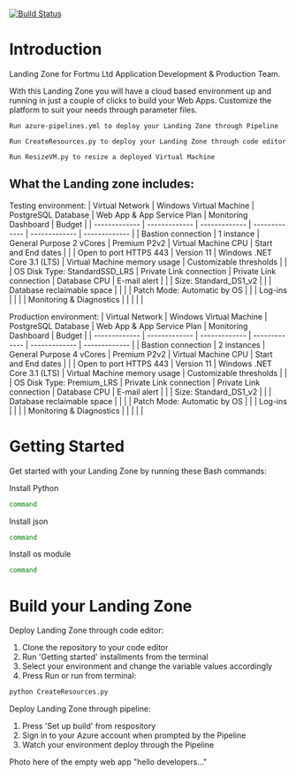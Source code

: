 [![Build Status](https://dev.azure.com/AcademyAzure2022/Fortmu%20Ltd%20-%20Group%203/_apis/build/status/FortmuDemo?branchName=master)](https://dev.azure.com/AcademyAzure2022/Fortmu%20Ltd%20-%20Group%203/_build/latest?definitionId=142&branchName=master)

# Introduction 
Landing Zone for Fortmu Ltd Application Development & Production Team.

With this Landing Zone you will have a cloud based environment up and running in just a couple of clicks to build your Web Apps. Customize the platform to suit your needs through parameter files.
```
Run azure-pipelines.yml to deploy your Landing Zone through Pipeline

Run CreateResources.py to deploy your Landing Zone through code editor

Run ResizeVM.py to resize a deployed Virtual Machine 
```


## What the Landing zone includes:
Testing environment:
| Virtual Network | Windows Virtual Machine | PostgreSQL Database  | Web App & App Service Plan | Monitoring Dashboard | Budget |
| ------------- | ------------- | ------------- | ------------- | ------------- | ------------- |
| Bastion connection  | 1 instance  | General Purpose 2 vCores  | Premium P2v2 | Virtual Machine CPU | Start and End dates |
|  | Open to port HTTPS 443 | Version 11  | Windows .NET Core 3.1 (LTS) | Virtual Machine memory usage | Customizable thresholds |
|  | OS Disk Type: StandardSSD_LRS | Private Link connection   | Private Link connection | Database CPU | E-mail alert |
|  | Size: Standard_DS1_v2  |  |  | Database reclaimable space |  |
|  | Patch Mode: Automatic by OS |  |  | Log-ins |  |
|  | Monitoring & Diagnostics |  |  |  |  |

Production environment:
| Virtual Network | Windows Virtual Machine | PostgreSQL Database  | Web App & App Service Plan | Monitoring Dashboard | Budget |
| ------------- | ------------- | ------------- | ------------- | ------------- | ------------- |
| Bastion connection  | 2 instances  | General Purpose 4 vCores  | Premium P2v2 | Virtual Machine CPU | Start and End dates |
|  | Open to port HTTPS 443 | Version 11  | Windows .NET Core 3.1 (LTS) | Virtual Machine memory usage | Customizable thresholds |
|  | OS Disk Type: Premium_LRS | Private Link connection   | Private Link connection | Database CPU | E-mail alert |
|  | Size: Standard_DS1_v2  |  |  | Database reclaimable space |  |
|  | Patch Mode: Automatic by OS |  |  | Log-ins |  |
|  | Monitoring & Diagnostics |  |  |  |  |

# Getting Started
Get started with your Landing Zone by running these Bash commands:
	
Install Python
```bash
command
```
Install json
```bash
command
```
Install os module
```bash
command
```

# Build your Landing Zone
Deploy Landing Zone through code editor:
1.	Clone the repository to your code editor
2.	Run 'Getting started' installments from the terminal
3.	Select your environment and change the variable values accordingly
4.	Press Run or run from terminal:
```bash
python CreateResources.py
```

Deploy Landing Zone through pipeline:
1.	Press 'Set up build' from respository
2.	Sign in to your Azure account when prompted by the Pipeline
3.	Watch your environment deploy through the Pipeline

Photo here of the empty web app "hello developers..."

